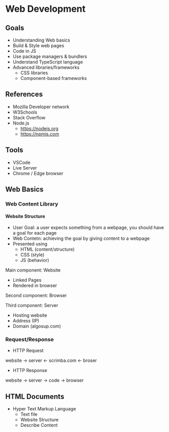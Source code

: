 # Web Development

## Goals 

- Understanding Web basics
- Build & Style web pages
- Code in JS
- Use package managers & bundlers
- Understand TypeScript language
- Advanced libraries/frameworks
    - CSS libraries
    - Component-based frameworks

## References

- Mozilla Developer network
- W3Schools
- Stack Overflow
- Node.js
    - https://nodejs.org
    - https://npmjs.com

## Tools

- VSCode
- Live Server
- Chrome / Edge browser

## Web Basics

### Web Content Library

#### Website Structure

- User Goal: a user expects something from a webpage, you should have a goal for each page
- Web Contetn: achieving the goal by giving content to a webpage
- Presented using
    - HTML (content/structure)
    - CSS (style)
    - JS (behavior)

Main component: Website
- Linked Pages
- Rendered in browser

Second component: Browser

Third component: Server
- Hosting website
- Address (IP)
- Domain (algosup.com)

### Request/Response

- HTTP Request

website -> server <- scrimba.com <- broser

- HTTP Response

website -> server -> code -> browser

## HTML Documents

- Hyper Text Markup Language
    - Text file
    - Website Structure
    - Describe Content

